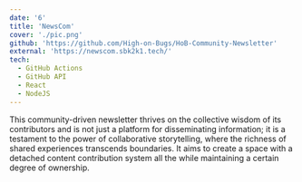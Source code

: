 ```yaml
---
date: '6'
title: 'NewsCom'
cover: './pic.png'
github: 'https://github.com/High-on-Bugs/HoB-Community-Newsletter'
external: 'https://newscom.sbk2k1.tech/'
tech:
  - GitHub Actions
  - GitHub API
  - React
  - NodeJS
---
```


This community-driven newsletter thrives on the collective wisdom of its contributors and is not just a platform for disseminating information; it is a testament to the power of collaborative storytelling, where the richness of shared experiences transcends boundaries. It aims to create a space with a detached content contribution system all the while maintaining a certain degree of ownership.
